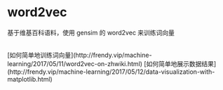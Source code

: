 # word2vec
基于维基百科语料，使用 gensim 的 word2vec 来训练词向量

<br>
[如何简单地训练词向量](http://frendy.vip/machine-learning/2017/05/11/word2vec-on-zhwiki.html)
[如何简单地展示数据结果](http://frendy.vip/machine-learning/2017/05/12/data-visualization-with-matplotlib.html)